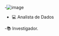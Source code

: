-![image](https://user-images.githubusercontent.com/87397864/157559513-6bc6e2e2-e17a-47a8-a704-7fc810ffad7f.png)

- 💻 Analista de Dados

-📚 Investigador.

<!---
EvelynMatoso/EvelynMatoso is a ✨ special ✨ repository because its `README.md` (this file) appears on your GitHub profile.
You can click the Preview link to take a look at your changes.
--->
